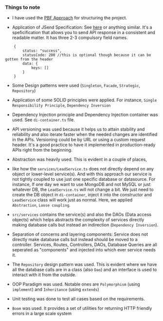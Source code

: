 
### Things to note

- I have used the [PBF Approach](https://phauer.com/2020/package-by-feature/) for structuring the project. 

- Application of JSend Specification: See [here](https://github.com/omniti-labs/jsend) or anything similar. It's a speficification that allows you to send API response in a consistent and readable matter. It has three 2-3 compulsory field names.
```
    {
        status: "success",
        statusCode: 200 //this is optional though because it can be gotten from the header
        data: {
            keys: []
        }
    }
```
- Some Design patterns were used (`Singleton`, `Facade`, `Strategic`, `Repository`)

- Application of some SOLID principles were applied. For instance, `Single Responsibility Principle`, `Dependency Inversion`

- Dependency Injection principle and Dependency Injection container was used. See `di-container.ts` file. 

- API versioning was used because it helps us to attain stability and reliability and also iterate faster when the needed changes are identified in the APIs. Versioning could be by URL or using a custom request header. It's a good practice to have it implemented in production-ready APIs right from the beginning.

- Abstraction was heavily used. This is evident in a couple of places, 

 - like how the `services/LeadService.ts` does not directly depend on any object or lower-level service(s). And with this approach our service is not tightly coupled to use just one specific database or datasource. For instance, If one day we want to use MongoDB and not MySQL or just whatever DB, the `LeadService.ts` will not change a bit. We just need to create the DB object in `di-container`, inject it into the constructor and `LeadService` class will work just as normal. Here, we applied `Abstraction`, `Loose coupling`.
 

- `src/services` contains the service(s) and also the DAOs (Data access objects) which helps abstracts the complexity of services directly making database calls but instead an indirection (`Dependency Inversion`).

- Separation of concerns and layering components: Service does not directly make database calls but instead should be moved to a controller. Services, Routes, Controllers, DAOs, Database Queries are all seperated as "components" and injected into which ever service needs it. 

- The `Repository` design pattern was used. This is evident where we have all the database calls are in a class (also `Dao`) and an interface is used to interact with it from the outside. 


- OOP Paradigm was used. Notable ones are `Polymorphism` (using `implement`) and `Inheritance` (using `extends`)

- Unit testing was done to test all cases based on the requirements.

- `Boom` was used. It provides a set of utilities for returning HTTP friendly errors in a large scale system











